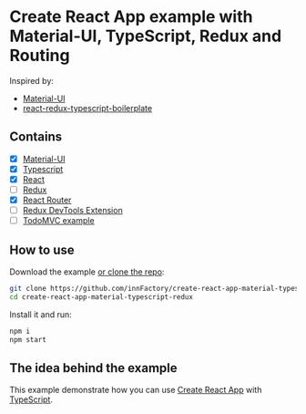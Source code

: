 # Create React App example with Material-UI, TypeScript, Redux and Routing

Inspired by:
 * [Material-UI](https://github.com/mui-org/material-ui)
 * [react-redux-typescript-boilerplate](https://github.com/rokoroku/react-redux-typescript-boilerplate)

## Contains

- [x] [Material-UI](https://github.com/mui-org/material-ui)
- [x] [Typescript](https://www.typescriptlang.org/)
- [x] [React](https://facebook.github.io/react/)
- [ ] [Redux](https://github.com/reactjs/redux)
- [x] [React Router](https://github.com/ReactTraining/react-router)
- [ ] [Redux DevTools Extension](https://github.com/zalmoxisus/redux-devtools-extension)
- [ ] [TodoMVC example](http://todomvc.com)

## How to use

Download the example [or clone the repo](https://github.com/mui-org/material-ui):

```bash
git clone https://github.com/innFactory/create-react-app-material-typescript-redux
cd create-react-app-material-typescript-redux
```

Install it and run:

```bash
npm i
npm start
```

## The idea behind the example

This example demonstrate how you can use [Create React App](https://github.com/facebookincubator/create-react-app) with [TypeScript](https://github.com/Microsoft/TypeScript).
